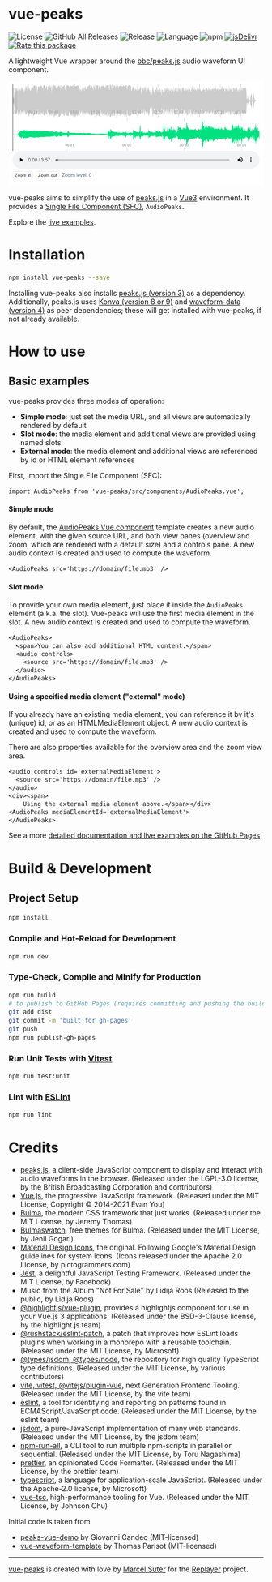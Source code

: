 # vue-peaks

![License](https://img.shields.io/github/license/suterma/vue-peaks.svg 'License')
![GitHub All Releases](https://img.shields.io/github/downloads/suterma/vue-peaks/total.svg 'GitHub All Releases')
![Release](https://img.shields.io/github/release/suterma/vue-peaks.svg 'Release')
![Language](https://img.shields.io/github/languages/top/suterma/vue-peaks.svg 'Language')
![npm](https://img.shields.io/npm/dm/vue-peaks 'NPM')
[![](https://data.jsdelivr.com/v1/package/npm/vue-peaks/badge 'jsDelivr')](https://www.jsdelivr.com/package/npm/vue-peaks)
[![Rate this package](https://badges.openbase.com/js/rating/vue-peaks.svg?token=vHkEYi5zzp1G84PyPGIiYYDN/9+SZtzXDlLAEe5ffRA=)](https://openbase.com/js/vue-peaks?utm_source=embedded&utm_medium=badge&utm_campaign=rate-badge)

A lightweight Vue wrapper around the [bbc/peaks.js](https://github.com/bbc/peaks.js) audio waveform UI component.

![Image](https://github.com/suterma/vue-peaks/blob/main/vue-peaks-example-ui.png?raw=true)

vue-peaks aims to simplify the use of [peaks.js](https://github.com/bbc/peaks.js/) in a [Vue3](https://vuejs.org/) environment. It provides a [Single File Component (SFC)](https://vuejs.org/guide/scaling-up/sfc.html), `AudioPeaks`.

Explore the [live examples](https://suterma.github.io/vue-peaks/).

# Installation

```sh
npm install vue-peaks --save
```

Installing vue-peaks also installs [peaks.js (version 3)](https://github.com/bbc/peaks.js/) as a dependency. Additionally, peaks.js uses [Konva (version 8 or 9)](https://konvajs.org/) and [waveform-data (version 4)](https://github.com/bbc/waveform-data.js) as peer dependencies; these will get installed with vue-peaks, if not already available.

# How to use

## Basic examples

vue-peaks provides three modes of operation:

- **Simple mode**: just set the media URL, and all views are automatically rendered by default
- **Slot mode**: the media element and additional views are provided using named slots
- **External mode**: the media element and additional views are referenced by id or HTML element references

First, import the Single File Component (SFC):

```
import AudioPeaks from 'vue-peaks/src/components/AudioPeaks.vue';
```

#### Simple mode

By default, the [AudioPeaks Vue component](https://github.com/suterma/vue-peaks/blob/main/src/components/AudioPeaks.vue) template creates a new audio element, with the given source URL, and both view panes (overview and zoom, which are rendered with a default size) and a controls pane. A new audio context is created and used to compute the waveform.

```
<AudioPeaks src='https://domain/file.mp3' />
```

#### Slot mode

To provide your own media element, just place it inside the `AudioPeaks` element (a.k.a. the slot). Vue-peaks will use the first media element in the slot. A new audio context is created and used to compute the waveform.

```
<AudioPeaks>
  <span>You can also add additional HTML content.</span>
  <audio controls>
    <source src='https://domain/file.mp3' />
  </audio>
</AudioPeaks>
```

#### Using a specified media element ("external" mode)

If you already have an existing media element, you can reference it by it's (unique) id, or as an HTMLMediaElement object. A new audio context is created and used to compute the waveform.

There are also properties available for the overview area and the zoom view area.

```
<audio controls id='externalMediaElement'>
  <source src='https://domain/file.mp3' />
</audio>
<div><span>
    Using the external media element above.</span></div>
<AudioPeaks mediaElementId='externalMediaElement'>
</AudioPeaks>
```

See a more [detailed documentation and live examples on the GitHub Pages](https://suterma.github.io/vue-peaks/).

# Build & Development

## Project Setup

```sh
npm install
```

### Compile and Hot-Reload for Development

```sh
npm run dev
```

### Type-Check, Compile and Minify for Production

```sh
npm run build
# to publish to GitHub Pages (requires committing and pushing the build in the /dist folder)
git add dist
git commit -m 'built for gh-pages'
git push
npm run publish-gh-pages
```

### Run Unit Tests with [Vitest](https://vitest.dev/)

```sh
npm run test:unit
```

### Lint with [ESLint](https://eslint.org/)

```sh
npm run lint
```

# Credits

- [peaks.js](https://github.com/bbc/peaks.js/), a client-side JavaScript component to display and interact with audio waveforms in the browser. (Released under the LGPL-3.0 license, by the British Broadcasting Corporation and contributors)
- [Vue.js](https://vuejs.org/), the progressive JavaScript framework. (Released under the MIT License, Copyright © 2014-2021 Evan You)
- [Bulma](https://bulma.io/), the modern CSS framework that just works. (Released under the MIT License, by Jeremy Thomas)
- [Bulmaswatch](https://jenil.github.io/bulmaswatch/), free themes for Bulma. (Released under the MIT License, by Jenil Gogari)
- [Material Design Icons](https://materialdesignicons.com/), the original. Following Google's Material Design guidelines for system icons. (Icons released under the Apache 2.0 License, by pictogrammers.com)
- [Jest](https://jestjs.io/), a delightful JavaScript Testing Framework. (Released under the MIT License, by Facebook)
- Music from the Album "Not For Sale" by Lidija Roos (Released to the public, by Lidija Roos)
- [@highlightjs/vue-plugin](https://github.com/highlightjs/vue-plugin), provides a highlightjs component for use in your Vue.js 3 applications. (Released under the BSD-3-Clause license, by the highlight.js team)
- [@rushstack/eslint-patch](https://github.com/microsoft/rushstack/tree/main/eslint/eslint-patch), a patch that improves how ESLint loads plugins when working in a monorepo with a reusable toolchain. (Released under the MIT License, by Microsoft)
- [@types/jsdom, @types/node](https://github.com/DefinitelyTyped/DefinitelyTyped), the repository for high quality TypeScript type definitions. (Released under the MIT License, by various contributors)
- [vite, vitest, @vitejs/plugin-vue](https://github.com/vitejs/vite), next Generation Frontend Tooling. (Released under the MIT License, by the vite team)
- [eslint](https://github.com/eslint/eslint), a tool for identifying and reporting on patterns found in ECMAScript/JavaScript code. (Released under the MIT License, by the eslint team)
- [jsdom](https://github.com/jsdom/jsdom), a pure-JavaScript implementation of many web standards. (Released under the MIT License, by the jsdom team)
- [npm-run-all](https://github.com/mysticatea/npm-run-all), a CLI tool to run multiple npm-scripts in parallel or sequential. (Released under the MIT License, by Toru Nagashima)
- [prettier](https://github.com/prettier/prettier), an opinionated Code Formatter. (Released under the MIT License, by the prettier team)
- [typescript](https://github.com/Microsoft/TypeScript), a language for application-scale JavaScript. (Released under the Apache-2.0 license, by Microsoft)
- [vue-tsc](https://github.com/johnsoncodehk/volar), high-performance tooling for Vue. (Released under the MIT License, by Johnson Chu)

Initial code is taken from

- [peaks-vue-demo](https://github.com/candeogi/peaks-vue-demo) by Giovanni Candeo (MIT-licensed)
- [vue-waveform-template](https://github.com/thom4parisot/vue-waveform-template) by Thomas Parisot (MIT-licensed)

---

[vue-peaks](https://github.com/suterma/vue-peaks) is created with love by [Marcel Suter](https://marcelsuter.ch) for the [Replayer](https://replayer.app) project.
